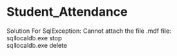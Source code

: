 # Student_Attendance

Solution For SqlException: Cannot attach the file .mdf file: <br/>
sqllocaldb.exe stop <br/>
sqllocaldb.exe delete <br/>
